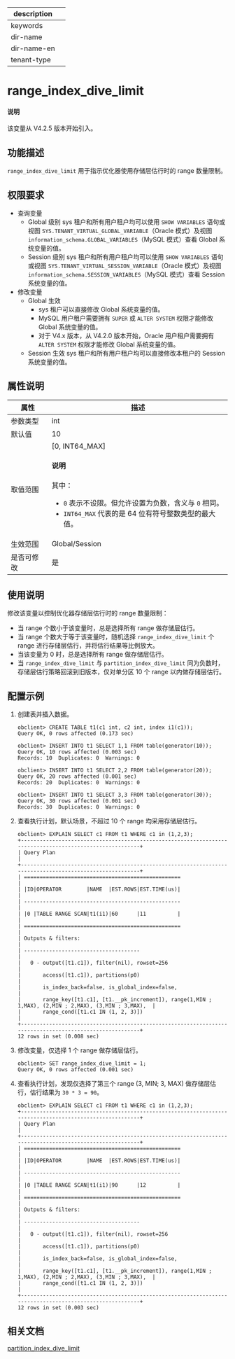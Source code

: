|description||
|---|---|
|keywords||
|dir-name||
|dir-name-en||
|tenant-type||

# range_index_dive_limit

<main id="notice" type='explain'>
    <h4>说明</h4>
    <p>该变量从 V4.2.5 版本开始引入。</p>
  </main>

## 功能描述

`range_index_dive_limit` 用于指示优化器使用存储层估行时的 range 数量限制。

## 权限要求

* 查询变量
  * Global 级别
sys 租户和所有用户租户均可以使用 `SHOW VARIABLES` 语句或视图 `SYS.TENANT_VIRTUAL_GLOBAL_VARIABLE`（Oracle 模式）及视图 `information_schema.GLOBAL_VARIABLES`（MySQL 模式）查看 Global 系统变量的值。
  * Session 级别
sys 租户和所有用户租户均可以使用 `SHOW VARIABLES` 语句或视图 `SYS.TENANT_VIRTUAL_SESSION_VARIABLE`（Oracle 模式）及视图 `information_schema.SESSION_VARIABLES`（MySQL 模式）查看 Session 系统变量的值。
* 修改变量
  * Global 生效
    * sys 租户可以直接修改 Global 系统变量的值。
    * MySQL 用户租户需要拥有 `SUPER` 或 `ALTER SYSTEM` 权限才能修改 Global 系统变量的值。
    * 对于 V4.x 版本，从 V4.2.0 版本开始，Oracle 用户租户需要拥有 `ALTER SYSTEM` 权限才能修改 Global 系统变量的值。
  * Session 生效
sys 租户和所有用户租户均可以直接修改本租户的 Session 系统变量的值。

## 属性说明

| **属性** |                           **描述**                            |
|--------|-----------------------------------------------------------------------------------------------------------------------------------------------------------------------------------------------------------------------------------|
| 参数类型   | int                                                     |
| 默认值    |    10                                                   |
| 取值范围   |   [0, INT64_MAX] <main id="notice" type='explain'><h4>说明</h4><p>其中：<ul><li> `0` 表示不设限。但允许设置为负数，含义与 `0` 相同。</li><li> `INT64_MAX` 代表的是 64 位有符号整数类型的最大值。</p></ul></main>|
| 生效范围   | Global/Session |
| 是否可修改  | 是 |

## 使用说明

修改该变量以控制优化器存储层估行时的 range 数量限制：

* 当 range 个数小于该变量时，总是选择所有 range 做存储层估行。 
* 当 range 个数大于等于该变量时，随机选择 `range_index_dive_limit` 个 range 进行存储层估行，并将估行结果等比例放大。
* 当该变量为 0 时，总是选择所有 range 做存储层估行。
* 当 `range_index_dive_limit` 与 `partition_index_dive_limit` 同为负数时，存储层估行策略回滚到旧版本，仅对单分区 10 个 range 以内做存储层估行。

## 配置示例

1. 创建表并插入数据。

    ```shell
    obclient> CREATE TABLE t1(c1 int, c2 int, index i1(c1));
    Query OK, 0 rows affected (0.173 sec)

    obclient> INSERT INTO t1 SELECT 1,1 FROM table(generator(10));
    Query OK, 10 rows affected (0.003 sec)
    Records: 10  Duplicates: 0  Warnings: 0

    obclient> INSERT INTO t1 SELECT 2,2 FROM table(generator(20));
    Query OK, 20 rows affected (0.001 sec)
    Records: 20  Duplicates: 0  Warnings: 0

    obclient> INSERT INTO t1 SELECT 3,3 FROM table(generator(30));
    Query OK, 30 rows affected (0.001 sec)
    Records: 30  Duplicates: 0  Warnings: 0
    ```

2. 查看执行计划，默认场景，不超过 10 个 range 均采用存储层估行。

    ```shell
    obclient> EXPLAIN SELECT c1 FROM t1 WHERE c1 in (1,2,3);
    +---------------------------------------------------------------------------------------------------------+
    | Query Plan                                                                                              |
    +---------------------------------------------------------------------------------------------------------+
    | ==================================================                                                      |
    | |ID|OPERATOR        |NAME  |EST.ROWS|EST.TIME(us)|                                                      |
    | --------------------------------------------------                                                      |
    | |0 |TABLE RANGE SCAN|t1(i1)|60      |11          |                                                      |
    | ==================================================                                                      |
    | Outputs & filters:                                                                                      |
    | -------------------------------------                                                                   |
    |   0 - output([t1.c1]), filter(nil), rowset=256                                                          |
    |       access([t1.c1]), partitions(p0)                                                                   |
    |       is_index_back=false, is_global_index=false,                                                       |
    |       range_key([t1.c1], [t1.__pk_increment]), range(1,MIN ; 1,MAX), (2,MIN ; 2,MAX), (3,MIN ; 3,MAX),  |
    |       range_cond([t1.c1 IN (1, 2, 3)])                                                                  |
    +---------------------------------------------------------------------------------------------------------+
    12 rows in set (0.008 sec)
    ```

3. 修改变量，仅选择 1 个 range 做存储层估行。

    ```shell
    obclient> SET range_index_dive_limit = 1;
    Query OK, 0 rows affected (0.001 sec)
    ```

4. 查看执行计划，发现仅选择了第三个 range (3, MIN; 3, MAX) 做存储层估行，估行结果为 `30 * 3 = 90`。

    ```shell
    obclient> EXPLAIN SELECT c1 FROM t1 WHERE c1 in (1,2,3);
    +---------------------------------------------------------------------------------------------------------+
    | Query Plan                                                                                              |
    +---------------------------------------------------------------------------------------------------------+
    | ==================================================                                                      |
    | |ID|OPERATOR        |NAME  |EST.ROWS|EST.TIME(us)|                                                      |
    | --------------------------------------------------                                                      |
    | |0 |TABLE RANGE SCAN|t1(i1)|90      |12          |                                                      |
    | ==================================================                                                      |
    | Outputs & filters:                                                                                      |
    | -------------------------------------                                                                   |
    |   0 - output([t1.c1]), filter(nil), rowset=256                                                          |
    |       access([t1.c1]), partitions(p0)                                                                   |
    |       is_index_back=false, is_global_index=false,                                                       |
    |       range_key([t1.c1], [t1.__pk_increment]), range(1,MIN ; 1,MAX), (2,MIN ; 2,MAX), (3,MIN ; 3,MAX),  |
    |       range_cond([t1.c1 IN (1, 2, 3)])                                                                  |
    +---------------------------------------------------------------------------------------------------------+
    12 rows in set (0.003 sec)
    ```

## 相关文档

 [partition_index_dive_limit](10750.partition_index_dive_limit-global.md)